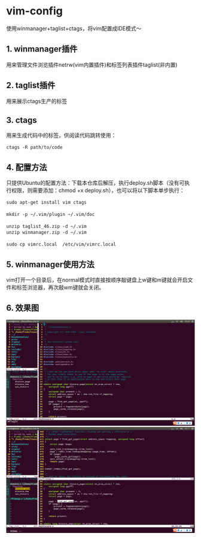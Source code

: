 # vim-config
使用winmanager+taglist+ctags，将vim配置成IDE模式～

## 1. winmanager插件
用来管理文件浏览插件netrw(vim内置插件)和标签列表插件taglist(非内置)

## 2. taglist插件
用来展示ctags生产的标签

## 3. ctags
用来生成代码中的标签，供阅读代码跳转使用：
```
ctags -R path/to/code
```

## 4. 配置方法
只提供Ubuntu的配置方法：下载本仓库后解压，执行deploy.sh脚本（没有可执行权限，则需要添加：chmod +x deploy.sh），也可以将以下脚本单步执行：
```
sudo apt-get install vim ctags

mkdir -p ~/.vim/plugin ~/.vim/doc

unzip taglist_46.zip -d ~/.vim
unzip winmanager.zip -d ~/.vim

sudo cp vimrc.local  /etc/vim/vimrc.local
```

## 5. winmanager使用方法
vim打开一个目录后，在normal模式时直接按顺序敲键盘上w键和m键就会开启文件和标签浏览器，再次敲wm键就会关闭。

## 6. 效果图
![图1](screenshots/Screenshot1.png)
![图2](screenshots/Screenshot2.png)